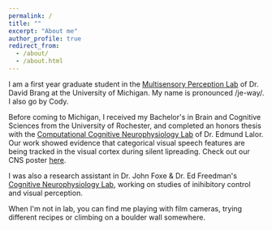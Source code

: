 ```yaml
---
permalink: /
title: ""
excerpt: "About me"
author_profile: true
redirect_from: 
  - /about/
  - /about.html
---
```



I am a first year graduate student in the [Multisensory Perception Lab](https://sites.lsa.umich.edu/brang-lab/) of Dr. David Brang at the University of Michigan. My name is pronounced /je-way/. I also go by Cody.

Before coming to Michigan, I received my Bachelor's in Brain and Cognitive Sciences from the University of Rochester, and completed an honors thesis with the [Computational Cognitive Neurophysiology Lab](https://www.urmc.rochester.edu/labs/lalor.aspx) of Dr. Edmund Lalor. Our work showed evidence that categorical visual speech features are being tracked in the visual cortex during silent lipreading. Check out our CNS poster [here](/files/CNS2020_Final.pdf).

I was also a research assistant in Dr. John Foxe & Dr. Ed Freedman's [Cognitive Neurophysiology Lab](https://www.urmc.rochester.edu/labs/cognitive-neurophysiology.aspx), working on studies of inihibitory control and visual perception. 

When I'm not in lab, you can find me playing with film cameras, trying different recipes or climbing on a boulder wall somewhere.
